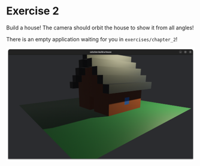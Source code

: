 # Exercise 2

Build a house!
The camera should orbit the house to show it from all angles!

There is an empty application waiting for you in `exercises/chapter_2`!

![A house](images/house.png)